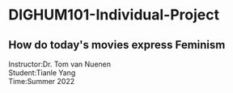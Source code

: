 # DIGHUM101-Individual-Project
## How do today's movies express Feminism
Instructor:Dr. Tom van Nuenen  
Student:Tianle Yang  
Time:Summer 2022
